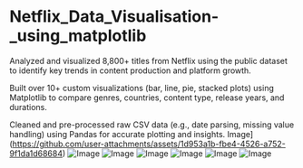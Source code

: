 # Netflix_Data_Visualisation-_using_matplotlib

Analyzed and visualized 8,800+ titles from Netflix using the public dataset to identify key trends in content production and platform growth.

Built over 10+ custom visualizations (bar, line, pie, stacked plots) using Matplotlib to compare genres, countries, content type, release years, and durations.

Cleaned and pre-processed raw CSV data (e.g., date parsing, missing value handling) using Pandas for accurate plotting and insights.
Image](https://github.com/user-attachments/assets/1d953a1b-fbe4-4526-a752-9f1da1d68684)
![Image](https://github.com/user-attachments/assets/99ec041d-43d2-4766-a053-ce1288601fae)
![Image](https://github.com/user-attachments/assets/d50b77d2-19b4-4c85-913b-f9aa5880d18f)
![Image](https://github.com/user-attachments/assets/423b2506-91cc-42ff-87ab-8af772cad703)
![Image](https://github.com/user-attachments/assets/edb28308-8072-4d0d-a6eb-659ae860d897)
![Image](https://github.com/user-attachments/assets/b7d53e2d-e858-42eb-bc29-8adf22a95624)
![Image](https://github.com/user-attachments/assets/583fbdd5-3d2c-41b2-8342-0296c9ced531)
